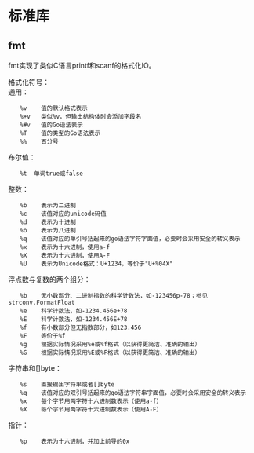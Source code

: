 # 标准库
## fmt
fmt实现了类似C语言printf和scanf的格式化IO。

格式化符号：  
通用：
```  
　　%v	值的默认格式表示  
　　%+v	类似%v，但输出结构体时会添加字段名  
　　%#v	值的Go语法表示  
　　%T	值的类型的Go语法表示  
　　%%	百分号  
```

布尔值：  
```
　　%t  单词true或false
```

整数：  
```
　　%b	表示为二进制  
　　%c	该值对应的unicode码值  
　　%d	表示为十进制  
　　%o	表示为八进制  
　　%q	该值对应的单引号括起来的go语法字符字面值，必要时会采用安全的转义表示  
　　%x	表示为十六进制，使用a-f  
　　%X	表示为十六进制，使用A-F  
　　%U	表示为Unicode格式：U+1234，等价于"U+%04X"  
```

浮点数与复数的两个组分：  
```
　　%b	无小数部分、二进制指数的科学计数法，如-123456p-78；参见strconv.FormatFloat  
　　%e	科学计数法，如-1234.456e+78  
　　%E	科学计数法，如-1234.456E+78  
　　%f	有小数部分但无指数部分，如123.456  
　　%F	等价于%f  
　　%g	根据实际情况采用%e或%f格式（以获得更简洁、准确的输出）  
　　%G	根据实际情况采用%E或%F格式（以获得更简洁、准确的输出）  
```
字符串和[]byte：  
```
　　%s	直接输出字符串或者[]byte  
　　%q	该值对应的双引号括起来的go语法字符串字面值，必要时会采用安全的转义表示  
　　%x	每个字节用两字符十六进制数表示（使用a-f）  
　　%X	每个字节用两字符十六进制数表示（使用A-F）     
```

指针：  
```
　　%p	表示为十六进制，并加上前导的0x      
```
